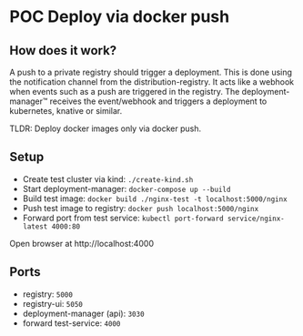 # POC Deploy via docker push

## How does it work?

A push to a private registry should trigger a deployment. This is done using the notification channel from the distribution-registry. It acts like a webhook when events such as a push are triggered in the registry. The deployment-manager™ receives the event/webhook and triggers a deployment to kubernetes, knative or similar.

TLDR: Deploy docker images only via docker push.

## Setup

- Create test cluster via kind: `./create-kind.sh`
- Start deployment-manager: `docker-compose up --build`
- Build test image: `docker build ./nginx-test -t localhost:5000/nginx`
- Push test image to registry: `docker push localhost:5000/nginx`
- Forward port from test service: `kubectl port-forward service/nginx-latest 4000:80`

Open browser at http://localhost:4000

## Ports

- registry: `5000`
- registry-ui: `5050`
- deployment-manager (api): `3030`
- forward test-service: `4000`

